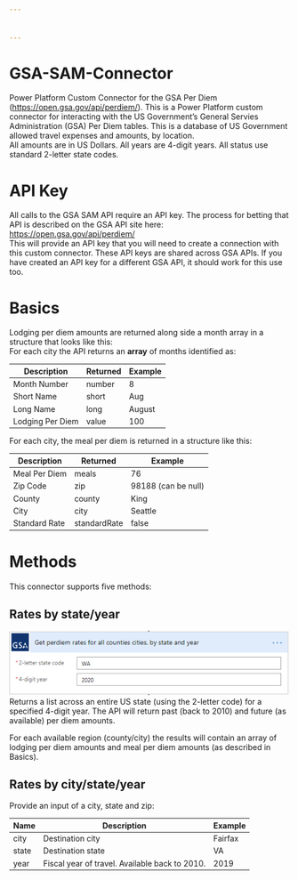 ```yaml
---


---
```


<h1 id="gsa-sam-connector">GSA-SAM-Connector</h1>
<p>Power Platform Custom Connector for the GSA Per Diem (<a href="https://open.gsa.gov/api/perdiem/">https://open.gsa.gov/api/perdiem/</a>). This is a Power Platform custom connector for interacting with the US Government’s General Servies Administration (GSA) Per Diem tables. This is a database of US Government allowed travel expenses and amounts, by location.<br>
All amounts are in US Dollars.  All years are 4-digit years.  All status use standard 2-letter state codes.</p>
<h1 id="api-key">API Key</h1>
<p>All calls to the GSA SAM API require an API key.  The process for betting that API is described on the GSA API site here: <a href="https://open.gsa.gov/api/perdiem/">https://open.gsa.gov/api/perdiem/</a><br>
This will provide an API key that you will need to create a connection with this custom connector.  These API keys are shared across GSA APIs.  If you have created an API key for a different GSA API, it should work for this use too.</p>
<h1 id="basics">Basics</h1>
<p>Lodging per diem amounts are returned along side a month array in a structure that looks like this:<br>
For each city the API returns an <strong>array</strong> of months identified as:</p>

<table>
<thead>
<tr>
<th>Description</th>
<th>Returned</th>
<th>Example</th>
</tr>
</thead>
<tbody>
<tr>
<td>Month Number</td>
<td>number</td>
<td>8</td>
</tr>
<tr>
<td>Short Name</td>
<td>short</td>
<td>Aug</td>
</tr>
<tr>
<td>Long Name</td>
<td>long</td>
<td>August</td>
</tr>
<tr>
<td>Lodging Per Diem</td>
<td>value</td>
<td>100</td>
</tr>
</tbody>
</table><p>For each city, the meal per diem is returned in a structure like this:</p>

<table>
<thead>
<tr>
<th>Description</th>
<th>Returned</th>
<th>Example</th>
</tr>
</thead>
<tbody>
<tr>
<td>Meal Per Diem</td>
<td>meals</td>
<td>76</td>
</tr>
<tr>
<td>Zip Code</td>
<td>zip</td>
<td>98188 (can be null)</td>
</tr>
<tr>
<td>County</td>
<td>county</td>
<td>King</td>
</tr>
<tr>
<td>City</td>
<td>city</td>
<td>Seattle</td>
</tr>
<tr>
<td>Standard Rate</td>
<td>standardRate</td>
<td>false</td>
</tr>
</tbody>
</table><h1 id="methods">Methods</h1>
<p>This connector supports five methods:</p>
<h2 id="rates-by-stateyear">Rates by state/year</h2>
<p><img src="https://github.com/mostness/GSA-Per-Diem-Custom-Connector/blob/master/images/connector.pd.allcountycitystate.png" alt="get per diem rates for all counties cities, by state and year"><br>
Returns a list across an entire US state (using the 2-letter code) for a specified 4-digit year.  The API will return past (back to 2010) and future (as available) per diem amounts.</p>
<p>For each available region (county/city) the results will contain an array of lodging per diem amounts and meal per diem amounts (as described in Basics).</p>
<h2 id="rates-by-citystateyear">Rates by city/state/year</h2>
<p>Provide an input of a city, state and zip:</p>

<table>
<thead>
<tr>
<th>Name</th>
<th>Description</th>
<th>Example</th>
</tr>
</thead>
<tbody>
<tr>
<td>city</td>
<td>Destination city</td>
<td>Fairfax</td>
</tr>
<tr>
<td>state</td>
<td>Destination state</td>
<td>VA</td>
</tr>
<tr>
<td>year</td>
<td>Fiscal year of travel. Available back to 2010.</td>
<td>2019</td>
</tr>
</tbody>
</table>
